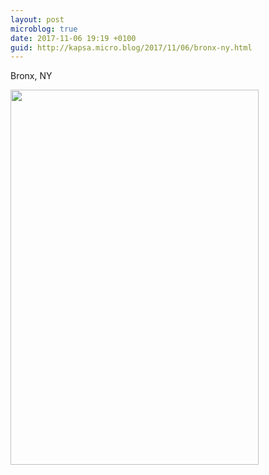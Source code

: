 ```yaml
---
layout: post
microblog: true
date: 2017-11-06 19:19 +0100
guid: http://kapsa.micro.blog/2017/11/06/bronx-ny.html
---
```

Bronx, NY

<img src="http://blog.jeankapsa.com/uploads/2017/fef476394d.jpg" width="397" height="600" />
